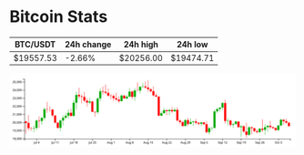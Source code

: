 # Bitcoin Stats

BTC/USDT|24h change|24h high|24h low|
|---|---|---|---|
|$19557.53|-2.66%|$20256.00|$19474.71|

<img src="./chart.svg">
